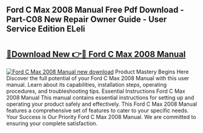 ## Ford C Max 2008 Manual Free Pdf Download - Part-C08 New Repair Owner Guide - User Service Edition ELeli

# <h2><a href="http://cf13790.oget.top/?id=Ford+C+Max+2008+Manual">🔗Download New 👉🔴 Ford C Max 2008 Manual</a></h2>

[![Ford C Max 2008 Manual new download](https://i.imgur.com/5g1atiW.png)](http://cf13790.oget.top/?id=Ford+C+Max+2008+Manual)
Product Mastery Begins Here Discover the full potential of your Ford C Max 2008 Manual with this user manual. Learn about its capabilities, installation steps, operating procedures, and troubleshooting tips. Essential Instructions Ford C Max 2008 Manual This manual contains essential instructions for setting up and operating your product safely and effectively. This Ford C Max 2008 Manual features a comprehensive set of features to cater to your specific needs. Your Success is Our Priority Ford C Max 2008 Manual. We are committed to ensuring your complete satisfaction.
